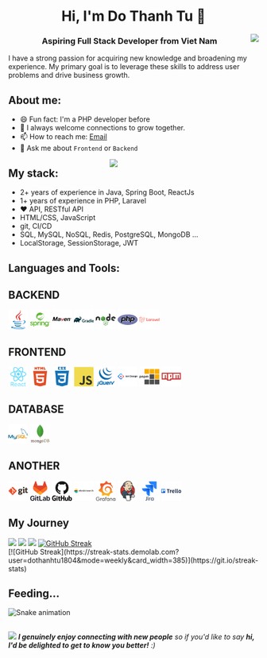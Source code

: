 <!--
**dothanhtu1804/dothanhtu1804** is a ✨ _special_ ✨ repository because its `README.md` (this file) appears on your GitHub profile.

Here are some ideas to get you started:

- 🔭 I’m currently working on ...
- 🌱 I’m currently learning ...
- 👯 I’m looking to collaborate on ...
- 🤔 I’m looking for help with ...
- 💬 Ask me about ...
- 📫 How to reach me: ...
- 😄 Pronouns: ...
- ⚡ Fun fact: ...
-->

<h1 align="center">Hi, I'm Do Thanh Tu 👋 </h1>
<img align="right" src="https://visitor-badge.laobi.icu/badge?page_id=taozhi8833998.taozhi883398&left_color=royalblue&right_color=black"  />
<h3 align="center">Aspiring Full Stack Developer from Viet Nam </h3>

I have a strong passion for acquiring new knowledge and broadening my experience. My primary goal is to leverage these skills to address user problems and drive business growth.

## About me:
- 😄 Fun fact: I'm a PHP developer before
- 🔭 I always welcome connections to grow together.
- 📫 How to reach me: [Email](dothanhtu.1804@gmail.com)
- 💬 Ask me about `Frontend` or `Backend`

<img align="right" src="https://octodex.github.com/images/welcometocat.png" width="300">

## My stack:
- 2+ years of experience in Java, Spring Boot, ReactJs
- 1+ years of experience in PHP, Laravel
- ❤️ API, RESTful API
- HTML/CSS, JavaScript
- git, CI/CD
- SQL, MySQL, NoSQL, Redis, PostgreSQL, MongoDB ...
- LocalStorage, SessionStorage, JWT

## Languages and Tools:
<div align="left">
    <h2>BACKEND</h2>
    <!-- java -->
    <img src="https://github.com/devicons/devicon/blob/master/icons/java/java-original.svg" alt="java" width="40" height="40"/>
    <!-- spring boot -->
    <img src="https://github.com/devicons/devicon/blob/master/icons/spring/spring-original-wordmark.svg" alt="spring" width="40" height="40"/>
    <!-- maven -->
    <img src="https://github.com/devicons/devicon/blob/master/icons/maven/maven-original-wordmark.svg" alt="spring" width="40" height="40"/> 
    <!-- gradle -->
    <img src="https://github.com/devicons/devicon/blob/master/icons/gradle/gradle-original-wordmark.svg" alt="spring" width="40" height="40"/>
    <!-- nodejs -->
    <img src="https://github.com/devicons/devicon/blob/master/icons/nodejs/nodejs-original-wordmark.svg" alt="spring" width="40" height="40"/>
    <!-- php -->
    <img src="https://github.com/devicons/devicon/blob/master/icons/php/php-original.svg" alt="spring" width="40" height="40"/> 
    <!-- laravel -->
    <img src="https://github.com/devicons/devicon/blob/master/icons/laravel/laravel-original-wordmark.svg" alt="spring" width="40" height="40"/> 
</div>
<div align="left">
    <h2>FRONTEND</h2>
    <!-- reactjs -->
    <img src="https://github.com/devicons/devicon/blob/master/icons/react/react-original-wordmark.svg" alt="spring" width="40" height="40"/> 
    <!-- html -->
    <img src="https://github.com/devicons/devicon/blob/master/icons/html5/html5-plain-wordmark.svg" alt="spring" width="40" height="40"/> 
    <!-- css -->
    <img src="https://github.com/devicons/devicon/blob/master/icons/css3/css3-plain-wordmark.svg" alt="spring" width="40" height="40"/> 
    <!-- javascript -->
    <img src="https://github.com/devicons/devicon/blob/master/icons/javascript/javascript-original.svg" alt="spring" width="40" height="40"/> 
    <!-- jquery -->
    <img src="https://github.com/devicons/devicon/blob/master/icons/jquery/jquery-plain-wordmark.svg" alt="spring" width="40" height="40"/> 
    <!-- ant design -->
    <img src="https://github.com/devicons/devicon/blob/master/icons/antdesign/antdesign-original-wordmark.svg" alt="spring" width="40" height="40"/> 
    <!-- pnpm -->
    <img src="https://github.com/devicons/devicon/blob/master/icons/pnpm/pnpm-original-wordmark.svg" alt="spring" width="40" height="40"/> 
    <!-- npm -->
    <img src="https://github.com/devicons/devicon/blob/master/icons/npm/npm-original-wordmark.svg" alt="spring" width="40" height="40"/> 
</div>
<div align="left">
    <h2>DATABASE</h2>
    <!-- mysql -->
    <img src="https://github.com/devicons/devicon/blob/master/icons/mysql/mysql-original-wordmark.svg" alt="spring" width="40" height="40"/> 
    <!-- mongodb -->
    <img src="https://github.com/devicons/devicon/blob/master/icons/mongodb/mongodb-original-wordmark.svg" alt="spring" width="40" height="40"/> 
</div>
<div align="left">
    <h2>ANOTHER</h2>
    <!-- git -->
    <img src="https://github.com/devicons/devicon/blob/master/icons/git/git-original-wordmark.svg" alt="git" width="40" height="40"/>
    <!-- gitLab-->
    <img src="https://github.com/devicons/devicon/blob/master/icons/gitlab/gitlab-original-wordmark.svg" alt="git" width="40" height="40"/>
    <!-- github -->
    <img src="https://github.com/devicons/devicon/blob/master/icons/github/github-original-wordmark.svg" alt="git" width="40" height="40"/>
    <!-- elasticsearch -->
    <img src="https://github.com/devicons/devicon/blob/master/icons/elasticsearch/elasticsearch-original-wordmark.svg" alt="git" width="40" height="40"/>
    <!-- grafana -->
    <img src="https://github.com/devicons/devicon/blob/master/icons/grafana/grafana-original-wordmark.svg" alt="git" width="40" height="40"/>
    <!-- jenkins -->
    <img src="https://github.com/devicons/devicon/blob/master/icons/jenkins/jenkins-original.svg" alt="git" width="40" height="40"/>
    <!-- jira -->
    <img src="https://github.com/devicons/devicon/blob/master/icons/jira/jira-original-wordmark.svg" alt="git" width="40" height="40"/>
    <!-- trello -->
    <img src="https://github.com/devicons/devicon/blob/master/icons/trello/trello-original-wordmark.svg" alt="git" width="40" height="40"/>
</div>


## My Journey
<div>
    <img width="440px" src="https://github-readme-stats.vercel.app/api?username=dothanhtu1804&show_icons=true">
    <img width="385px" src="https://github-readme-stats.anuraghazra1.vercel.app/api/top-langs/?username=dothanhtu1804&layout=compact" />
    <img width="440px" src="https://github-readme-activity-graph.vercel.app/graph?username=dothanhtu1804&theme=github&bg_color=FFFEFE&color=2F80ED&radius=8">
    <a href="https://git.io/streak-stats"><img src="https://streak-stats.demolab.com?user=dothanhtu1804&mode=weekly&card_width=385" alt="GitHub Streak" /></a>
</div>
[![GitHub Streak](https://streak-stats.demolab.com?user=dothanhtu1804&mode=weekly&card_width=385)](https://git.io/streak-stats)

## Feeding...
![Snake animation](https://raw.githubusercontent.com/dothanhtu1804/dothanhtu1804/output/github-contribution-grid-snake-dark.svg)

##
<img src="https://media.giphy.com/media/LnQjpWaON8nhr21vNW/giphy.gif" width="60"> <em><b>I genuinely enjoy connecting with new people</b> so if you'd like to say <b>hi, I'd be delighted to get to know you better!</b> :)</em>